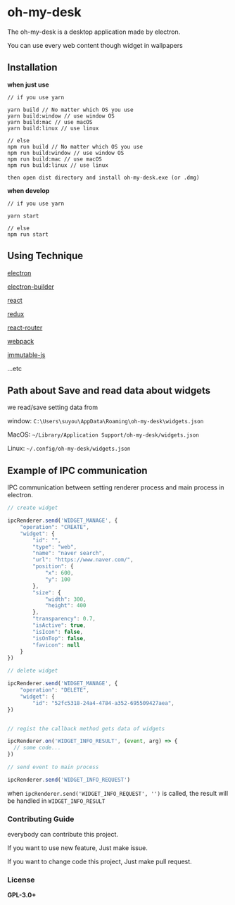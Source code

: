 # oh-my-desk

The oh-my-desk is a desktop application made by electron.

You can use every web content though widget in wallpapers


## Installation

**when just use**
```
// if you use yarn

yarn build // No matter which OS you use
yarn build:window // use window OS
yarn build:mac // use macOS
yarn build:linux // use linux

// else
npm run build // No matter which OS you use
npm run build:window // use window OS
npm run build:mac // use macOS
npm run build:linux // use linux

then open dist directory and install oh-my-desk.exe (or .dmg)
```

**when develop**
```
// if you use yarn

yarn start

// else
npm run start
```


## Using Technique

[electron](https://github.com/electron/electron)

[electron-builder](https://github.com/electron-userland/electron-builder)

[react](https://github.com/facebook/react)

[redux](https://github.com/reactjs/redux)

[react-router](https://github.com/ReactTraining/react-router)

[webpack](https://github.com/webpack/webpack)

[immutable-js](https://github.com/facebook/immutable-js)

...etc

## Path about Save and read data about widgets

we read/save setting data from 

window: `C:\Users\suyou\AppData\Roaming\oh-my-desk\widgets.json`

MacOS: `~/Library/Application Support/oh-my-desk/widgets.json`

Linux: `~/.config/oh-my-desk/widgets.json`

## Example of IPC communication

IPC communication between setting renderer process and main process in electron.


```js
// create widget 

ipcRenderer.send('WIDGET_MANAGE', {
	"operation": "CREATE",
	"widget": {
		"id": "",
		"type": "web",
		"name": "naver search",
		"url": "https://www.naver.com/",
		"position": {
			"x": 600,
			"y": 100
		},
		"size": {
			"width": 300,
			"height": 400
		},
		"transparency": 0.7,
		"isActive": true,
		"isIcon": false,
		"isOnTop": false,
		"favicon": null
	}
})

// delete widget

ipcRenderer.send('WIDGET_MANAGE', {
	"operation": "DELETE",
	"widget": {
		"id": "52fc5318-24a4-4784-a352-695509427aea",
})


// regist the callback method gets data of widgets

ipcRenderer.on('WIDGET_INFO_RESULT', (event, arg) => {
  // some code...
})

// send event to main process

ipcRenderer.send('WIDGET_INFO_REQUEST')
```
when `ipcRenderer.send('WIDGET_INFO_REQUEST', '')` is called, the result will be handled in `WIDGET_INFO_RESULT`


### Contributing Guide

everybody can contribute this project.

If you want to use new feature, Just make issue.

If you want to change code this project, Just make pull request.

### License
**GPL-3.0+**
